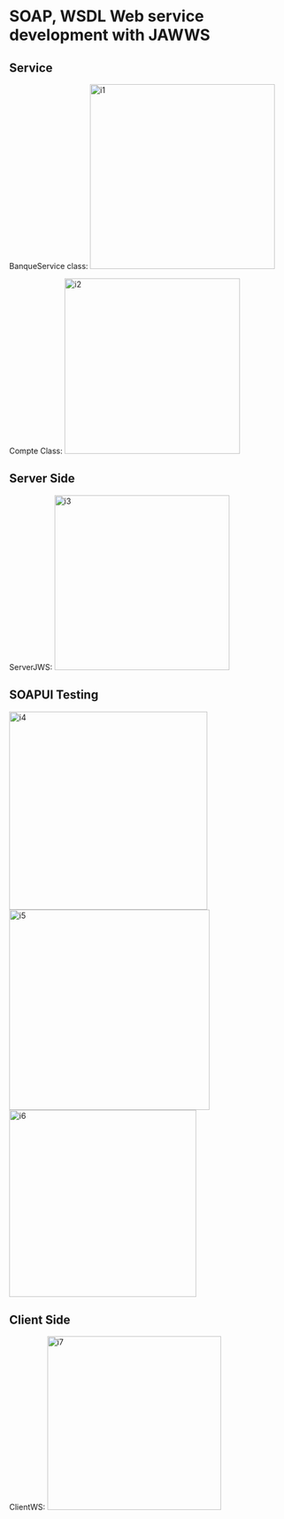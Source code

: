 # SOAP, WSDL Web service development with JAWWS

## Service
BanqueService class:
<img width="334" alt="i1" src="https://github.com/achrafhedd/JEE/assets/102471232/b64c5d7b-7585-44e5-bbea-43f9491590d7">

Compte Class:
<img width="317" alt="i2" src="https://github.com/achrafhedd/JEE/assets/102471232/8224fe6a-6544-4586-96b0-398523ea6725">



## Server Side
ServerJWS:
<img width="316" alt="i3" src="https://github.com/achrafhedd/JEE/assets/102471232/2bd788a4-44e7-436d-84a0-aa943d263e80">


## SOAPUI Testing
<img width="358" alt="i4" src="https://github.com/achrafhedd/JEE/assets/102471232/e3e37e80-c8b4-4e6a-a6ac-69dd7ea523f4">
<img width="362" alt="i5" src="https://github.com/achrafhedd/JEE/assets/102471232/f10be9b6-dede-4c74-84e0-605e23c84cd3">
<img width="338" alt="i6" src="https://github.com/achrafhedd/JEE/assets/102471232/335be5a6-2fdb-45fc-af1e-ff67a85724ac">



## Client Side

ClientWS:
<img width="314" alt="i7" src="https://github.com/achrafhedd/JEE/assets/102471232/9eee34ce-b1e8-475e-905a-cc5018abffbf">


